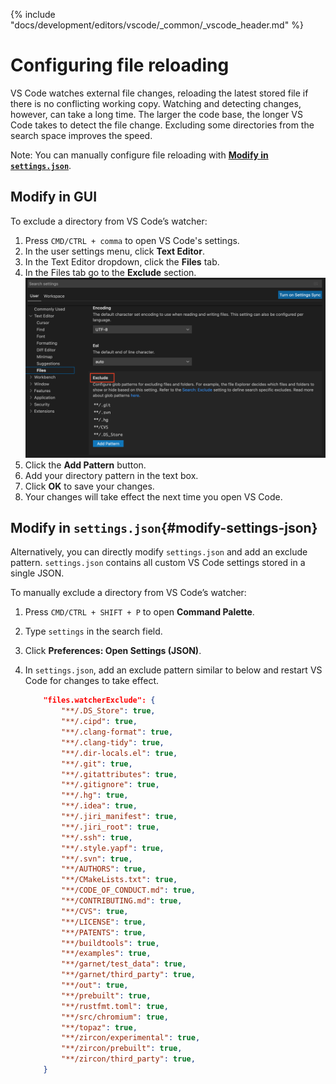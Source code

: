 {% include "docs/development/editors/vscode/_common/_vscode_header.md" %}

# Configuring file reloading

VS Code watches external file changes, reloading the latest stored file if there is
no conflicting working copy. Watching and detecting changes, however, can take a
long time. The larger the code base, the longer VS Code takes to detect the file
change. Excluding some directories from the search space improves the speed.

Note: You can manually configure file reloading with **[Modify in `settings.json`](#modify-settings-json)**.

## Modify in GUI

To exclude a directory from VS Code’s watcher:

1. Press `CMD/CTRL + comma` to open VS Code's settings.
1. In the user settings menu, click **Text Editor**.
1. In the Text Editor dropdown, click the **Files** tab.
1. In the Files tab go to the **Exclude** section.
   <img class="vscode-image"
        alt="This figure highlights VS Code's GUI to exclude files in user settings."
        src="images/file-reloading/exclude-directory.png"/>
1. Click the **Add Pattern** button.
1. Add your directory pattern in the text box.
1. Click **OK** to save your changes.
1. Your changes will take effect the next time you open VS Code.

## Modify in `settings.json`{#modify-settings-json}

Alternatively, you can directly modify `settings.json` and add an exclude pattern.
`settings.json` contains all custom VS Code settings stored in a single JSON.

To manually exclude a directory from VS Code’s watcher:

1. Press `CMD/CTRL + SHIFT + P` to open **Command Palette**.
1. Type `settings` in the search field.
1. Click **Preferences: Open Settings (JSON)**.
1. In `settings.json`, add an exclude pattern similar to below and restart VS Code for changes to take effect.

    ```json
        "files.watcherExclude": {
            "**/.DS_Store": true,
            "**/.cipd": true,
            "**/.clang-format": true,
            "**/.clang-tidy": true,
            "**/.dir-locals.el": true,
            "**/.git": true,
            "**/.gitattributes": true,
            "**/.gitignore": true,
            "**/.hg": true,
            "**/.idea": true,
            "**/.jiri_manifest": true,
            "**/.jiri_root": true,
            "**/.ssh": true,
            "**/.style.yapf": true,
            "**/.svn": true,
            "**/AUTHORS": true,
            "**/CMakeLists.txt": true,
            "**/CODE_OF_CONDUCT.md": true,
            "**/CONTRIBUTING.md": true,
            "**/CVS": true,
            "**/LICENSE": true,
            "**/PATENTS": true,
            "**/buildtools": true,
            "**/examples": true,
            "**/garnet/test_data": true,
            "**/garnet/third_party": true,
            "**/out": true,
            "**/prebuilt": true,
            "**/rustfmt.toml": true,
            "**/src/chromium": true,
            "**/topaz": true,
            "**/zircon/experimental": true,
            "**/zircon/prebuilt": true,
            "**/zircon/third_party": true,
        }
    ```
